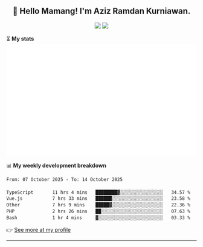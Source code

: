 <h2 align="center">👋 Hello Mamang! I'm Aziz Ramdan Kurniawan.</h2>  
<p align="center">
  <img src="https://komarev.com/ghpvc/?username=azizramdan">
  <img src="https://wakatime.com/badge/user/90056fa0-4c31-4eca-954e-2a3ac05896f9.svg">
</p>
    
⏳ **My stats**  
![](https://raw.githubusercontent.com/azizramdan/github-stats/master/generated/overview.svg#gh-dark-mode-only)

📊 **My weekly development breakdown**
<!--START_SECTION:waka-->

```txt
From: 07 October 2025 - To: 14 October 2025

TypeScript       11 hrs 4 mins   ████████▓░░░░░░░░░░░░░░░░   34.57 %
Vue.js           7 hrs 33 mins   ██████░░░░░░░░░░░░░░░░░░░   23.58 %
Other            7 hrs 9 mins    █████▓░░░░░░░░░░░░░░░░░░░   22.36 %
PHP              2 hrs 26 mins   ██░░░░░░░░░░░░░░░░░░░░░░░   07.63 %
Bash             1 hr 4 mins     ▓░░░░░░░░░░░░░░░░░░░░░░░░   03.33 %
```

<!--END_SECTION:waka-->
👉 [See more at my profile](https://wakatime.com/@azizramdan)
***
